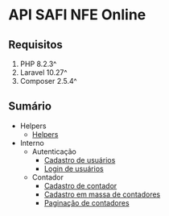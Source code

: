 # API SAFI NFE Online

## Requisitos

1. PHP 8.2.3^
2. Laravel 10.27^
3. Composer 2.5.4^

## Sumário

- Helpers
  - [Helpers](documentacao/helpers/DocHelpers.md)
- Interno
  - Autenticação
    - [Cadastro de usuários](documentacao/autenticacao/DocCadastroUsuario.md)
    - [Login de usuários](documentacao/autenticacao/DocLoginUsuario.md)
  - Contador
    - [Cadastro de contador](documentacao/contador/DocCadastroContador.md)
    - [Cadastro em massa de contadores](documentacao/contador/DocCadastroEmMassaContador.md)
    - [Paginação de contadores](documentacao/contador/DocPaginacaoContador.md)
